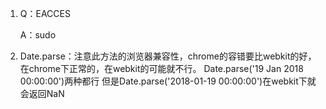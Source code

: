 1. Q：EACCES
   
   A：sudo
2. Date.parse：注意此方法的浏览器兼容性，chrome的容错要比webkit的好，在chrome下正常的，在webkit的可能就不行。
Date.parse('19 Jan 2018 00:00:00')两种都行
但是Date.parse('2018-01-19 00:00:00')在webkit下就会返回NaN
